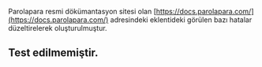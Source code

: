 Parolapara resmi dökümantasyon sitesi olan [https://docs.parolapara.com/](https://docs.parolapara.com/) adresindeki eklentideki görülen bazı hatalar düzeltirelerek oluşturulmuştur.

## Test edilmemiştir.
